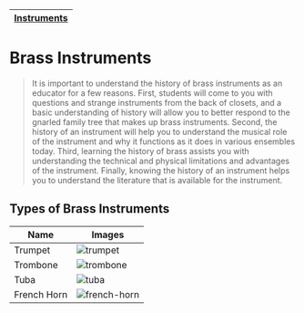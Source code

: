 | [Instruments](instruments.md) |
|------|

# Brass Instruments

> It is important to understand the history of brass instruments as an educator for a few reasons. First, students will come to you with questions and strange instruments from the back of closets, and a basic understanding of history will allow you to better respond to the gnarled family tree that makes up brass instruments. Second, the history of an instrument will help you to understand the musical role of the instrument and why it functions as it does in various ensembles today. Third, learning the history of brass assists you with understanding the technical and physical limitations and advantages of the instrument. Finally, knowing the history of an instrument helps you to understand the literature that is available for the instrument.

## Types of Brass Instruments
| Name | Images |
| ---- | ------ |
| Trumpet | ![trumpet](https://github.com/user-attachments/assets/b2cbf1fa-ea52-4a3b-b2d6-031cbb8a7b9a) |
| Trombone | ![trombone](https://github.com/user-attachments/assets/a5e52fb1-e323-44fb-9c5a-b97c3fecfaa4) |
| Tuba | ![tuba](https://github.com/user-attachments/assets/44efcb89-41c0-48c3-8673-a86a23112b04) |
| French Horn | ![french-horn](https://github.com/user-attachments/assets/2096872d-48b7-4412-bc90-99e2505a50b5) |
